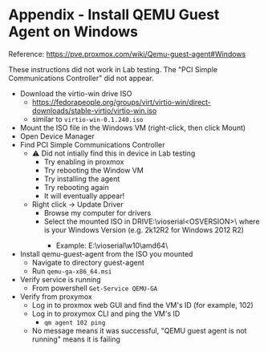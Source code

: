 # Appendix - Install QEMU Guest Agent on Windows
Reference: https://pve.proxmox.com/wiki/Qemu-guest-agent#Windows

These instructions did not work in Lab testing. The "PCI Simple Communications Controller" did not appear.

- Download the virtio-win drive ISO
  - https://fedorapeople.org/groups/virt/virtio-win/direct-downloads/stable-virtio/virtio-win.iso
  - similar to `virtio-win-0.1.240.iso`
- Mount the ISO file in the Windows VM (right-click, then click Mount)
- Open Device Manager
- Find PCI Simple Communications Controller
  - ⚠️ Did not intially find this in device in Lab testing
    - Try enabling in proxmox
    - Try rebooting the Window VM
    - Try installing the agent
    - Try rebooting again
    - It will eventually appear!
  - Right click -> Update Driver
    - Browse my computer for drivers
    - Select the mounted ISO in DRIVE:\vioserial\<OSVERSION>\ where <OSVERSION> is your Windows Version (e.g. 2k12R2 for Windows 2012 R2)
      - Example: E:\vioserial\w10\amd64\
- Install qemu-guest-agent from the ISO you mounted
  - Navigate to directory guest-agent
  - Run `qemu-ga-x86_64.msi`
- Verify service is running
  - From powershell `Get-Service QEMU-GA`
- Verify from proxymox
  - Log in to proxmox web GUI and find the VM's ID (for example, 102)
  - Log in to proxymox CLI and ping the VM's ID
    - `qm agent 102 ping`
  - No message means it was successful, "QEMU guest agent is not running" means it is failing
